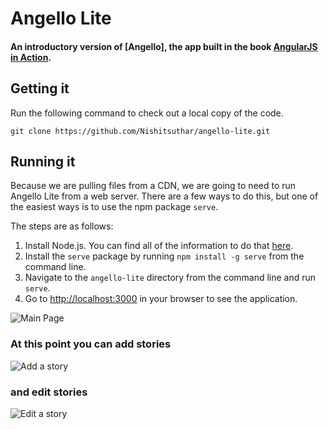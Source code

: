 # Angello Lite
#### An introductory version of [Angello], the app built in the book [AngularJS in Action](http://www.manning.com/bford/).


## Getting it
Run the following command to check out a local copy of the code.

```shell
git clone https://github.com/Nishitsuthar/angello-lite.git
```

## Running it
Because we are pulling files from a CDN, we are going to need to run Angello Lite from a web server. There are a few ways to do this, but one of the easiest ways is to use the npm package `serve`.

The steps are as follows:

1. Install Node.js. You can find all of the information to do that [here](http://nodejs.org/).
2. Install the `serve` package by running `npm install -g serve` from the command line.
3. Navigate to the `angello-lite` directory from the command line and run `serve`.
4. Go to [http://localhost:3000](http://localhost:3000) in your browser to see the application.

![Main Page](https://cloud.githubusercontent.com/assets/590361/5189656/d783d758-749c-11e4-88a4-a3ac01ea0aac.png)

### At this point you can add stories
![Add a story](https://cloud.githubusercontent.com/assets/590361/5189686/1478a792-749d-11e4-9748-c5450aaa9a04.png)

### and edit stories
![Edit a story](https://cloud.githubusercontent.com/assets/590361/5189715/4fd7a374-749d-11e4-87b3-afb6a97e9cad.png)

